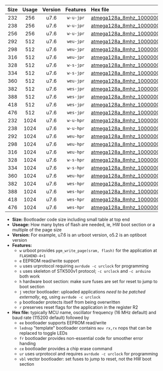 |Size|Usage|Version|Features|Hex file|
|:-:|:-:|:-:|:-:|:--|
|232|256|u7.6|`w-u-jpr`|[atmega128a_8mhz_1000000bps_ur_vbl.hex](https://raw.githubusercontent.com/stefanrueger/urboot/main/atmega128a_8mhz_1000000bps_ur_vbl.hex)|
|238|256|u7.6|`w-u-jpr`|[atmega128a_8mhz_1000000bps_lednop_ur_vbl.hex](https://raw.githubusercontent.com/stefanrueger/urboot/main/atmega128a_8mhz_1000000bps_lednop_ur_vbl.hex)|
|256|256|u7.6|`w-u-jpr`|[atmega128a_8mhz_1000000bps_lednop_fr_ur_vbl.hex](https://raw.githubusercontent.com/stefanrueger/urboot/main/atmega128a_8mhz_1000000bps_lednop_fr_ur_vbl.hex)|
|292|512|u7.6|`weu-jpr`|[atmega128a_8mhz_1000000bps_ee_ur_vbl.hex](https://raw.githubusercontent.com/stefanrueger/urboot/main/atmega128a_8mhz_1000000bps_ee_ur_vbl.hex)|
|298|512|u7.6|`weu-jpr`|[atmega128a_8mhz_1000000bps_ee_lednop_ur_vbl.hex](https://raw.githubusercontent.com/stefanrueger/urboot/main/atmega128a_8mhz_1000000bps_ee_lednop_ur_vbl.hex)|
|316|512|u7.6|`weu-jpr`|[atmega128a_8mhz_1000000bps_ee_lednop_fr_ur_vbl.hex](https://raw.githubusercontent.com/stefanrueger/urboot/main/atmega128a_8mhz_1000000bps_ee_lednop_fr_ur_vbl.hex)|
|328|512|u7.6|`w-s-jpr`|[atmega128a_8mhz_1000000bps_vbl.hex](https://raw.githubusercontent.com/stefanrueger/urboot/main/atmega128a_8mhz_1000000bps_vbl.hex)|
|334|512|u7.6|`w-s-jpr`|[atmega128a_8mhz_1000000bps_lednop_vbl.hex](https://raw.githubusercontent.com/stefanrueger/urboot/main/atmega128a_8mhz_1000000bps_lednop_vbl.hex)|
|360|512|u7.6|`weu-jpr`|[atmega128a_8mhz_1000000bps_ee_lednop_fr_ce_ur_vbl.hex](https://raw.githubusercontent.com/stefanrueger/urboot/main/atmega128a_8mhz_1000000bps_ee_lednop_fr_ce_ur_vbl.hex)|
|382|512|u7.6|`wes-jpr`|[atmega128a_8mhz_1000000bps_ee_vbl.hex](https://raw.githubusercontent.com/stefanrueger/urboot/main/atmega128a_8mhz_1000000bps_ee_vbl.hex)|
|388|512|u7.6|`wes-jpr`|[atmega128a_8mhz_1000000bps_ee_lednop_vbl.hex](https://raw.githubusercontent.com/stefanrueger/urboot/main/atmega128a_8mhz_1000000bps_ee_lednop_vbl.hex)|
|418|512|u7.6|`wes-jpr`|[atmega128a_8mhz_1000000bps_ee_lednop_fr_vbl.hex](https://raw.githubusercontent.com/stefanrueger/urboot/main/atmega128a_8mhz_1000000bps_ee_lednop_fr_vbl.hex)|
|476|512|u7.6|`wes-jpr`|[atmega128a_8mhz_1000000bps_ee_lednop_fr_ce_vbl.hex](https://raw.githubusercontent.com/stefanrueger/urboot/main/atmega128a_8mhz_1000000bps_ee_lednop_fr_ce_vbl.hex)|
|232|1024|u7.6|`w-u-hpr`|[atmega128a_8mhz_1000000bps_ur.hex](https://raw.githubusercontent.com/stefanrueger/urboot/main/atmega128a_8mhz_1000000bps_ur.hex)|
|238|1024|u7.6|`w-u-hpr`|[atmega128a_8mhz_1000000bps_lednop_ur.hex](https://raw.githubusercontent.com/stefanrueger/urboot/main/atmega128a_8mhz_1000000bps_lednop_ur.hex)|
|292|1024|u7.6|`weu-hpr`|[atmega128a_8mhz_1000000bps_ee_ur.hex](https://raw.githubusercontent.com/stefanrueger/urboot/main/atmega128a_8mhz_1000000bps_ee_ur.hex)|
|298|1024|u7.6|`weu-hpr`|[atmega128a_8mhz_1000000bps_ee_lednop_ur.hex](https://raw.githubusercontent.com/stefanrueger/urboot/main/atmega128a_8mhz_1000000bps_ee_lednop_ur.hex)|
|316|1024|u7.6|`weu-hpr`|[atmega128a_8mhz_1000000bps_ee_lednop_fr_ur.hex](https://raw.githubusercontent.com/stefanrueger/urboot/main/atmega128a_8mhz_1000000bps_ee_lednop_fr_ur.hex)|
|328|1024|u7.6|`w-s-hpr`|[atmega128a_8mhz_1000000bps.hex](https://raw.githubusercontent.com/stefanrueger/urboot/main/atmega128a_8mhz_1000000bps.hex)|
|334|1024|u7.6|`w-s-hpr`|[atmega128a_8mhz_1000000bps_lednop.hex](https://raw.githubusercontent.com/stefanrueger/urboot/main/atmega128a_8mhz_1000000bps_lednop.hex)|
|360|1024|u7.6|`weu-hpr`|[atmega128a_8mhz_1000000bps_ee_lednop_fr_ce_ur.hex](https://raw.githubusercontent.com/stefanrueger/urboot/main/atmega128a_8mhz_1000000bps_ee_lednop_fr_ce_ur.hex)|
|382|1024|u7.6|`wes-hpr`|[atmega128a_8mhz_1000000bps_ee.hex](https://raw.githubusercontent.com/stefanrueger/urboot/main/atmega128a_8mhz_1000000bps_ee.hex)|
|388|1024|u7.6|`wes-hpr`|[atmega128a_8mhz_1000000bps_ee_lednop.hex](https://raw.githubusercontent.com/stefanrueger/urboot/main/atmega128a_8mhz_1000000bps_ee_lednop.hex)|
|418|1024|u7.6|`wes-hpr`|[atmega128a_8mhz_1000000bps_ee_lednop_fr.hex](https://raw.githubusercontent.com/stefanrueger/urboot/main/atmega128a_8mhz_1000000bps_ee_lednop_fr.hex)|
|476|1024|u7.6|`wes-hpr`|[atmega128a_8mhz_1000000bps_ee_lednop_fr_ce.hex](https://raw.githubusercontent.com/stefanrueger/urboot/main/atmega128a_8mhz_1000000bps_ee_lednop_fr_ce.hex)|

- **Size:** Bootloader code size including small table at top end
- **Useage:** How many bytes of flash are needed, ie, HW boot section or a multiple of the page size
- **Version:** For example, u7.6 is an urboot version, o5.2 is an optiboot version
- **Features:**
  + `w` urboot provides `pgm_write_page(sram, flash)` for the application at `FLASHEND-4+1`
  + `e` EEPROM read/write support
  + `u` uses urprotocol requiring `avrdude -c urclock` for programming
  + `s` uses skeleton of STK500v1 protocol; `-c urclock` and `-c arduino` both work
  + `h` hardware boot section: make sure fuses are set for reset to jump to boot section
  + `j` vector bootloader: uploaded applications *need to be patched externally*, eg, using `avrdude -c urclock`
  + `p` bootloader protects itself from being overwritten
  + `r` preserves reset flags for the application in the register R2
- **Hex file:** typically MCU name, oscillator frequency (16 MHz default) and baud rate (115200 default) followed by
  + `ee` bootloader supports EEPROM read/write
  + `lednop` "template" bootloader contains `mov rx,rx` nops that can be replaced to toggle LEDs
  + `fr` bootloader provides non-essential code for smoother error handing
  + `ce` bootloader provides a chip erase command
  + `ur` uses urprotocol and requires `avrdude -c urclock` for programming
  + `vbl` vector bootloader: set fuses to jump to reset, not the HW boot section
